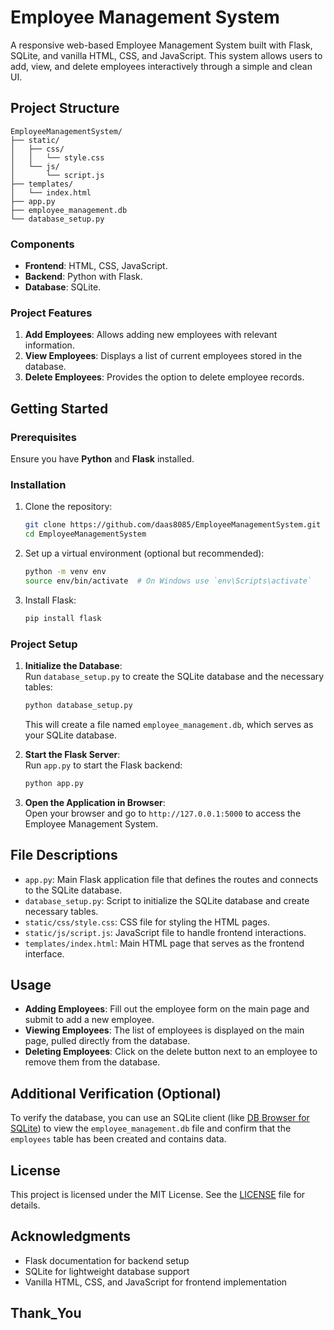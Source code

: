 # Employee Management System

A responsive web-based Employee Management System built with Flask, SQLite, and vanilla HTML, CSS, and JavaScript. This system allows users to add, view, and delete employees interactively through a simple and clean UI.

## Project Structure

```plaintext
EmployeeManagementSystem/
├── static/
│   ├── css/
│   │   └── style.css
│   └── js/
│       └── script.js
├── templates/
│   └── index.html
├── app.py
├── employee_management.db
└── database_setup.py
```

### Components

- **Frontend**: HTML, CSS, JavaScript.
- **Backend**: Python with Flask.
- **Database**: SQLite.

### Project Features

1. **Add Employees**: Allows adding new employees with relevant information.
2. **View Employees**: Displays a list of current employees stored in the database.
3. **Delete Employees**: Provides the option to delete employee records.

## Getting Started

### Prerequisites

Ensure you have **Python** and **Flask** installed.

### Installation

1. Clone the repository:
   ```bash
   git clone https://github.com/daas8085/EmployeeManagementSystem.git
   cd EmployeeManagementSystem
   ```

2. Set up a virtual environment (optional but recommended):
   ```bash
   python -m venv env
   source env/bin/activate  # On Windows use `env\Scripts\activate`
   ```

3. Install Flask:
   ```bash
   pip install flask
   ```

### Project Setup

1. **Initialize the Database**:  
   Run `database_setup.py` to create the SQLite database and the necessary tables:
   ```bash
   python database_setup.py
   ```

   This will create a file named `employee_management.db`, which serves as your SQLite database.

2. **Start the Flask Server**:  
   Run `app.py` to start the Flask backend:
   ```bash
   python app.py
   ```

3. **Open the Application in Browser**:  
   Open your browser and go to `http://127.0.0.1:5000` to access the Employee Management System.

## File Descriptions

- `app.py`: Main Flask application file that defines the routes and connects to the SQLite database.
- `database_setup.py`: Script to initialize the SQLite database and create necessary tables.
- `static/css/style.css`: CSS file for styling the HTML pages.
- `static/js/script.js`: JavaScript file to handle frontend interactions.
- `templates/index.html`: Main HTML page that serves as the frontend interface.

## Usage

- **Adding Employees**: Fill out the employee form on the main page and submit to add a new employee.
- **Viewing Employees**: The list of employees is displayed on the main page, pulled directly from the database.
- **Deleting Employees**: Click on the delete button next to an employee to remove them from the database.

## Additional Verification (Optional)

To verify the database, you can use an SQLite client (like [DB Browser for SQLite](https://sqlitebrowser.org/)) to view the `employee_management.db` file and confirm that the `employees` table has been created and contains data.

## License

This project is licensed under the MIT License. See the [LICENSE](LICENSE) file for details.

## Acknowledgments

- Flask documentation for backend setup
- SQLite for lightweight database support
- Vanilla HTML, CSS, and JavaScript for frontend implementation

## Thank_You
